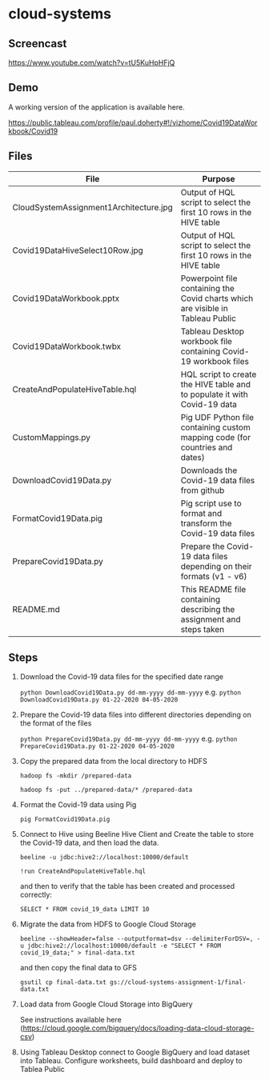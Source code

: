 # cloud-systems

## Screencast

  https://www.youtube.com/watch?v=tU5KuHpHFjQ

## Demo

  A working version of the application is available here.
  
  https://public.tableau.com/profile/paul.doherty#!/vizhome/Covid19DataWorkbook/Covid19

## Files

| File                                   | Purpose                                                                          |
| -------------------------------------- | -------------------------------------------------------------------------------- |
| CloudSystemAssignment1Architecture.jpg | Output of HQL script to select the first 10 rows in the HIVE table               |
| Covid19DataHiveSelect10Row.jpg         | Output of HQL script to select the first 10 rows in the HIVE table               |
| Covid19DataWorkbook.pptx               | Powerpoint file containing the Covid charts which are visible in Tableau Public  |
| Covid19DataWorkbook.twbx               | Tableau Desktop workbook file containing Covid-19 workbook files                 |
| CreateAndPopulateHiveTable.hql         | HQL script to create the HIVE table and to populate it with Covid-19 data        |
| CustomMappings.py                      | Pig UDF Python file containing custom mapping code (for countries and dates)     |
| DownloadCovid19Data.py                 | Downloads the Covid-19 data files from github                                    |
| FormatCovid19Data.pig                  | Pig script use to format and transform the Covid-19 data files                   |
| PrepareCovid19Data.py                  | Prepare the Covid-19 data files depending on their formats (v1 - v6)             |
| README.md                              | This README file containing describing the assignment and steps taken            |


## Steps

1. Download the Covid-19 data files for the specified date range

   `python DownloadCovid19Data.py dd-mm-yyyy dd-mm-yyyy`
   e.g. `python DownloadCovid19Data.py 01-22-2020 04-05-2020`

2. Prepare the Covid-19 data files into different directories depending on the format of the files
 
   `python PrepareCovid19Data.py dd-mm-yyyy dd-mm-yyyy`
   e.g. `python PrepareCovid19Data.py 01-22-2020 04-05-2020`
  
3. Copy the prepared data from the local directory to HDFS

   `hadoop fs -mkdir /prepared-data`
   
   `hadoop fs -put ../prepared-data/* /prepared-data`
   
4. Format the Covid-19 data using Pig
 
   `pig FormatCovid19Data.pig`

5. Connect to Hive using Beeline Hive Client and Create the table to store the Covid-19 data, and then load the data.
 
   `beeline -u jdbc:hive2://localhost:10000/default`
   
   `!run CreateAndPopulateHiveTable.hql`
   
   and then to verify that the table has been created and processed correctly:
   
   `SELECT * FROM covid_19_data LIMIT 10`

6. Migrate the data from HDFS to Google Cloud Storage
  
   `beeline --showHeader=false --outputformat=dsv --delimiterForDSV=, -u jdbc:hive2://localhost:10000/default -e "SELECT * FROM covid_19_data;" > final-data.txt`
   
   and then copy the final data to GFS
   
   `gsutil cp final-data.txt gs://cloud-systems-assignment-1/final-data.txt`
   
 7. Load data from Google Cloud Storage into BigQuery
 
    See instructions available here (https://cloud.google.com/bigquery/docs/loading-data-cloud-storage-csv)
    
 8. Using Tableau Desktop connect to Google BigQuery and load dataset into Tableau. Configure worksheets, build dashboard and deploy to Tablea Public
   
